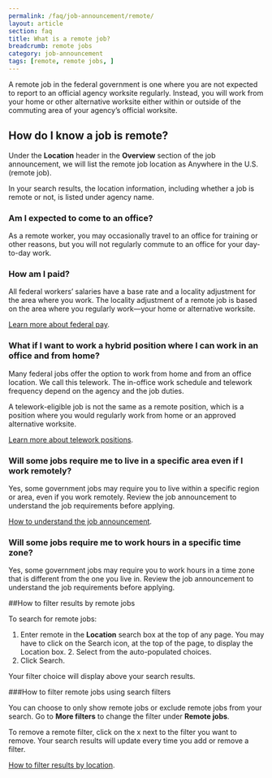 ```yaml
---
permalink: /faq/job-announcement/remote/
layout: article
section: faq
title: What is a remote job?
breadcrumb: remote jobs
category: job-announcement
tags: [remote, remote jobs, ]
---
```


A remote job in the federal government is one where you are not expected to report to an official agency worksite regularly. Instead, you will work from your home or other alternative worksite either within or outside of the commuting area of your agency’s official worksite.  

## How do I know a job is remote?

Under the **Location** header in the **Overview** section of the job announcement, we will list the remote job location as Anywhere in the U.S. (remote job). 

In your search results, the location information, including whether a job is remote or not, is listed under agency name.  

### Am I expected to come to an office?  

As a remote worker, you may occasionally travel to an office for training or other reasons, but you will not regularly commute to an office for your day-to-day work.  

### How am I paid?  

All federal workers’ salaries have a base rate and a locality adjustment for the area where you work. The locality adjustment of a remote job is based on the area where you regularly work—your home or alternative worksite.  

[Learn more about federal pay](https://www.usajobs.gov/Help/working-in-government/pay-and-leave/).  

### What if I want to work a hybrid position where I can work in an office and from home?  

Many federal jobs offer the option to work from home and from an office location. We call this telework. The in-office work schedule and telework frequency depend on the agency and the job duties.  

A telework-eligible job is not the same as a remote position, which is a position where you would regularly work from home or an approved alternative worksite. 

[Learn more about telework positions](https://www.usajobs.gov/Help/working-in-government/telework/).  

### Will some jobs require me to live in a specific area even if I work remotely?  

Yes, some government jobs may require you to live within a specific region or area, even if you work remotely. Review the job announcement to understand the job requirements before applying.  

[How to understand the job announcement](https://www.usajobs.gov/Help/how-to/job-announcement/). 

### Will some jobs require me to work hours in a specific time zone? 

Yes, some government jobs may require you to work hours in a time zone that is different from the one you live in. Review the job announcement to understand the job requirements before applying. 

##How to filter results by remote jobs 

To search for remote jobs: 

1. Enter remote in the **Location** search box at the top of any page. You may have to click on the Search icon, at the top of the page, to display the Location box. 2. Select from the auto-populated choices. 
3. Click Search. 

Your filter choice will display above your search results. 

###How to filter remote jobs using search filters 

You can choose to only show remote jobs or exclude remote jobs from your search. Go to **More filters** to change the filter under **Remote jobs**. 

To remove a remote filter, click on the x next to the filter you want to remove. Your search results will update every time you add or remove a filter. 

[How to filter results by location](https://www.usajobs.gov/Help/how-to/search/filters/location/). 

 
